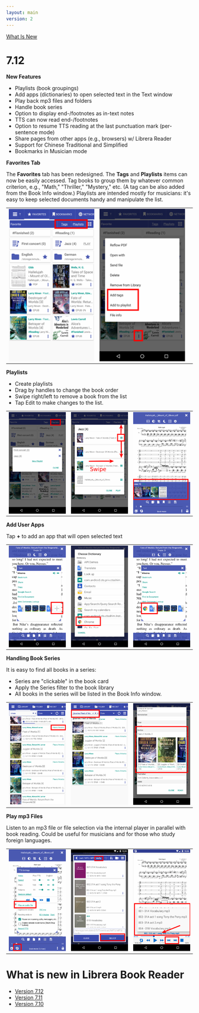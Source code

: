 ```yaml
---
layout: main
version: 2
---
```

[What Is New](/wiki/what-is-new)

# 7.12

**New Features**

* Playlists (book groupings)
* Add apps (dictionaries) to open selected text in the Text window 
* Play back mp3 files and folders
* Handle book series
* Option to display end-/footnotes as in-text notes
* TTS can now read end-/footnotes
* Option to resume TTS reading at the last punctuation mark (per-sentence mode)
* Share pages from other apps (e.g., browsers) w/ Librera Reader
* Support for Chinese Traditional and Simplified 
* Bookmarks in Musician mode


**Favorites Tab**

The **Favorites** tab has been redesigned. The **Tags** and **Playlists** items can now be easily accessed.
Tag books to group them by whatever common criterion, e.g., "Math," "Thriller," "Mystery," etc. (A tag can be also added from the Book Info window.)
Playlists are intended mostly for musicians: it's easy to keep selected documents handy and manipulate the list.


||||
|-|-|-|
|![](1.png)|![](2.png)||

**Playlists**

* Create playlists
* Drag by handles to change the book order
* Swipe right/left to remove a book from the list
* Tap Edit to make changes to the list.

||||
|-|-|-|
|![](4.png)|![](5.png)|![](6.png)|

**Add User Apps**

Tap **+** to add an app that will open selected text

||||
|-|-|-|
|![](7.png)|![](8.png)|![](9.png)|

**Handling Book Series**

It is easy to find all books in a series:

* Series are "clickable" in the book card
* Apply the Series filter to the book library
* All books in the series will be listed in the Book Info window.

||||
|-|-|-|
|![](10.png)|![](11.png)|![](12.png)|

**Play mp3 Files**

Listen to an mp3 file or file selection via the internal player in parallel with book reading.
Could be useful for musicians and for those who study foreign languages.

||||
|-|-|-|
|![](13.png)|![](14.png)|![](15.png)|



# What is new in Librera Book Reader

* [Version 7.12](/wiki/what-is-new/7.12/)
* [Version 7.11](/wiki/what-is-new/7.11/)
* [Version 7.10](/wiki/what-is-new/7.10/)
